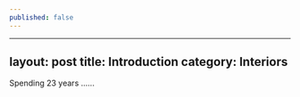 ```yaml
---
published: false
---
```


---
layout: post
title: Introduction
category: Interiors
---

Spending 23 years ......
